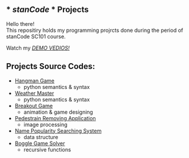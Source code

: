 ## * *stanCode* * Projects
Hello there!\
This repositiry holds my programming projrcts done during the period of stanCode SC101 course.

Watch my *[DEMO VEDIOS!](https://drive.google.com/drive/folders/1Gi3bn9qPW_gR0ISyGzVPLd5Bztdvd7rF?fbclid=IwAR36BW3v_bHn-Idsh-0_ROSWLwrXOzoervZId25OOzH2LX4b6FCGDfULdDg)*

## Projects Source Codes:
  - [Hangman Game](https://github.com/tyw4622/sc-project/blob/main/stanCode_projects/hang_man_game/hangman.py)
       - python semantics & syntax
  - [Weather Master]()
       - python semantics & syntax
  - [Breakout Game](https://github.com/tyw4622/sc-project/blob/main/stanCode_projects/break_out_game/breakout.py)
       - animation & game designing
  - [Pedestrain Removing Application](https://github.com/tyw4622/sc-project/blob/main/stanCode_projects/my_photoshop/stanCodoshop.py)
       - image processing
  - [Name Popularity Searching System](https://github.com/tyw4622/sc-project/blob/main/stanCode_projects/name_searching_system/babygraphics.py)
       - data structure
  - [Boggle Game Solver](https://github.com/tyw4622/sc-project/blob/main/stanCode_projects/boggle_solver/boggle.py)
       - recursive functions
      

  

  

  

  
